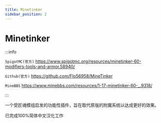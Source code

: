 ```yaml
---
title: Minetinker
sidebar_position: 2
---
```


# Minetinker

:::info

`SpigotMC(官方)` https://www.spigotmc.org/resources/minetinker-60-modifiers-tools-and-armor.58940/

`Github(官方)` https://github.com/Flo56958/MineTinker

`MineBBS` https://www.minebbs.com/resources/1-17-minetinker-60-_.9318/

:::

一个受匠魂模组启发的功能性插件，旨在取代原版的附魔系统以达成更好的效果。

已完成100%简体中文汉化工作
